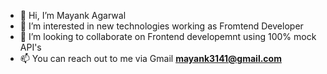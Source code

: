 - 👋 Hi, I’m Mayank Agarwal
- 👀 I’m interested in new technologies working as Fromtend Developer
- 💞️ I’m looking to collaborate on Frontend developemnt using 100% mock API's
- 📫 You can reach out to me via Gmail **mayank3141@gmail.com**

